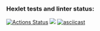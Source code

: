 ### Hexlet tests and linter status:
[![Actions Status](https://github.com/sergei-tiutriumov/python-project-49/actions/workflows/hexlet-check.yml/badge.svg)](https://github.com/sergei-tiutriumov/python-project-49/actions)
<a href="https://codeclimate.com/github/sergei-tiutriumov/python-project-49/maintainability"><img src="https://api.codeclimate.com/v1/badges/a77b152643371fbecfec/maintainability" /></a>
[![asciicast](https://asciinema.org/a/4d1e346f-47c0-46de-aa6e-276339859167.svg)](https://asciinema.org/a/4d1e346f-47c0-46de-aa6e-276339859167)
